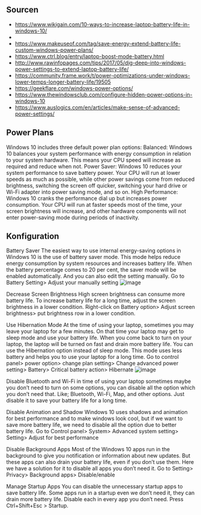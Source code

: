 ## **Sourcen**
- https://www.wikigain.com/10-ways-to-increase-laptop-battery-life-in-windows-10/
- 
- https://www.makeuseof.com/tag/save-energy-extend-battery-life-custom-windows-power-plans/
- https://www.ctrl.blog/entry/laptop-boost-mode-battery.html
- http://www.rawinfopages.com/tips/2017/05/dig-deep-into-windows-power-settings-to-extend-laptop-battery-life/
- https://community.frame.work/t/power-optimizations-under-windows-lower-temps-longer-battery-life/19505
- https://geekflare.com/windows-power-options/
- https://www.thewindowsclub.com/configure-hidden-power-options-in-windows-10
- https://www.auslogics.com/en/articles/make-sense-of-advanced-power-settings/


## **Power Plans**

Windows 10 includes three default power plan options:
Balanced: Windows 10 balances your system performance with energy consumption in relation to your system hardware. This means your CPU speed will increase as required and reduce when not.
Power Saver: Windows 10 reduces your system performance to save battery power. Your CPU will run at lower speeds as much as possible, while other power savings come from reduced brightness, switching the screen off quicker, switching your hard drive or Wi-Fi adapter into power saving mode, and so on.
High Performance: Windows 10 cranks the performance dial up but increases power consumption. Your CPU will run at faster speeds most of the time, your screen brightness will increase, and other hardware components will not enter power-saving mode during periods of inactivity.



## **Konfiguration**

Battery Saver
The easiest way to use internal energy-saving options in Windows 10 is the use of battery saver mode. This mode helps reduce energy consumption by system resources and increases battery life. When the battery percentage comes to 20 per cent, the saver mode will be enabled automatically. And you can also edit the setting manually. Go to Battery Setting> Adjust your manually setting 
![image](https://user-images.githubusercontent.com/49591978/211339995-3342fa57-29ad-495b-8bef-4879c4dccbb9.png)

Decrease Screen Brightness
High screen brightness can consume more battery life. To increase battery life for a long time, adjust the screen brightness in a lower condition. Right-click on Battery option> Adjust screen brightness> put brightness row in a lower condition.

Use Hibernation Mode
At the time of using your laptop, sometimes you may leave your laptop for a few minutes. On that time your laptop may get to sleep mode and use your battery life. When you come back to turn on your laptop, the laptop will be turned on fast and drain more battery life. You can use the Hibernation option instead of sleep mode. This mode uses less battery and helps you to use your laptop for a long time. Go to control panel> power option> change plan setting> Change advanced power setting> Battery> Critical battery action> Hibernate
![image](https://user-images.githubusercontent.com/49591978/211340258-0d226bc5-f44c-48e5-9ff9-5f08587753b7.png)

Disable Bluetooth and Wi-Fi
in time of using your laptop sometimes maybe you don’t need to turn on some options, you can disable all the option which you don’t need that. Like; Bluetooth, Wi-Fi, Map, and other options. Just disable it to save your battery life for a long time.

Disable Animation and Shadow
Windows 10 uses shadows and animation for best performance and to make windows look cool, but if we want to save more battery life, we need to disable all the option due to better battery life. Go to Control panel> System> Advanced system setting> Setting> Adjust for best performance 

Disable Background Apps
Most of the Windows 10 apps run in the background to give you notification or information about new updates. But these apps can also drain your battery life, even if you don’t use them. Here we have a solution for it to disable all apps you don’t need it. Go to Setting> Privacy> Background apps> Disable/enable

Manage Startup Apps
You can disable the unnecessary startup apps to save battery life. Some apps run in a startup even we don’t need it, they can drain more battery life. Disable each in every app you don’t need. Press Ctrl+Shift+Esc > Startup.

